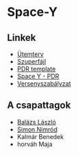# Space-Y

## Linkek
- [Ütemterv](https://github.com/users/sibosi/projects/5)
- [Szuperfájl](https://docs.google.com/document/d/1ejDll2n5JYhOkpturbacC6KUA010AB2t2pER_i0fCP8/edit?tab=t.0)
- [PDR template](https://docs.google.com/document/d/1FQSjlzJh2AtvqQ_X5NmcszUTd-Xnn7Zh/edit#heading=h.gjdgxs)
- [Space Y - PDR](https://docs.google.com/document/d/141c5Cl6St4Da276F4Kb5j9x9D-nOoFfTdNVciU082j8/edit?tab=t.0#heading=h.3dy6vkm)
- [Versenyszabályzat](https://www.cansatverseny.hu/szabalyzat)

## A csapattagok
- [Balázs László](https://github.com/balaslaszlomarton)
- [Simon Nimród](https://github.com/sibosi)
- Kalmár Benedek
- horváh Maja
